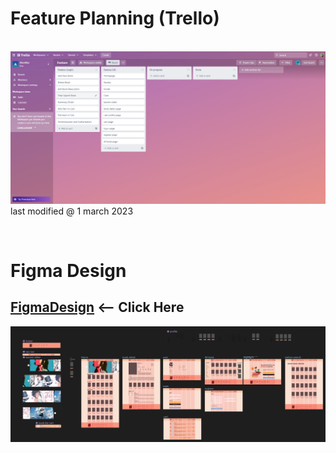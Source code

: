 # Feature Planning (Trello)
\
![Feature](./pic/feature.jpg)
last modified @ 1 march 2023

<br>

# Figma Design
## [FigmaDesign](https://www.figma.com/file/KnPvfhgXbEzDCtDbK6kv9Z/e-book?node-id=0%3A1&t=5BTvm1etsIqcerSq-1) <-- Click Here
![picFigma](./pic/figma.jpg)